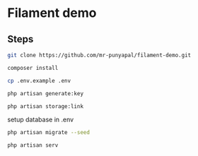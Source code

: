 # Filament demo

## Steps
```bash
git clone https://github.com/mr-punyapal/filament-demo.git
```

```bash
composer install
```

```bash
cp .env.example .env
```
```bash
php artisan generate:key
```
```bash
php artisan storage:link
```
setup database in .env
```bash
php artisan migrate --seed
```

```bash
php artisan serv
```
